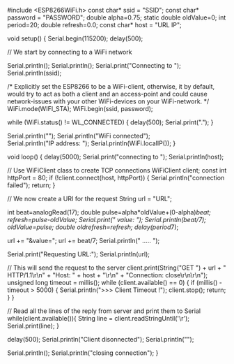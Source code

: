  #include <ESP8266WiFi.h>
 const char* ssid     = "SSID";
 const char* password = "PASSWORD";
 double alpha=0.75;
 static double oldValue=0;
 int period=20;
 double refresh=0.0;
 const char* host = "URL IP";

void setup() {
  Serial.begin(115200);
  delay(500);


 // We start by connecting to a WiFi network

  Serial.println();
  Serial.println();
  Serial.print("Connecting to ");
  Serial.println(ssid);
  
  /* Explicitly set the ESP8266 to be a WiFi-client, otherwise, it by default,
     would try to act as both a client and an access-point and could cause
     network-issues with your other WiFi-devices on your WiFi-network. */
  WiFi.mode(WIFI_STA);
  WiFi.begin(ssid, password);
  
  while (WiFi.status() != WL_CONNECTED) {
    delay(500);
    Serial.print(".");
  }

  Serial.println("");
  Serial.println("WiFi connected");  
  Serial.println("IP address: ");
  Serial.println(WiFi.localIP());
}


void loop() {
  delay(5000);
   Serial.print("connecting to ");
  Serial.println(host);
  
  // Use WiFiClient class to create TCP connections
  WiFiClient client;
  const int httpPort = 80;
  if (!client.connect(host, httpPort)) {
    Serial.println("connection failed");
    return;
  }
  
  // We now create a URI for the request
  String url = "URL";
  
int beat=analogRead(17);
   double pulse=alpha*oldValue+(0-alpha)*beat;
   refresh=pulse-oldValue;
   Serial.print(" value:  ");
   Serial.println(beat/7);
   oldValue=pulse;
  double oldrefresh=refresh;
   delay(period*7);
   
   url += "&value=";
  url += beat/7;
 Serial.println(" ..... ");
 
  Serial.print("Requesting URL:");
  Serial.println(url);
  
  // This will send the request to the server
  client.print(String("GET ") + url + " HTTP/1.1\r\n" +
               "Host: " + host + "\r\n" + 
               "Connection: close\r\n\r\n");
  unsigned long timeout = millis();
  while (client.available() == 0) {
    if (millis() - timeout > 5000) {
      Serial.println(">>> Client Timeout !");
      client.stop();
      return;
    }
  }
  
  // Read all the lines of the reply from server and print them to Serial
  while(client.available()){
    String line = client.readStringUntil('\r');
    Serial.print(line);
  }

  
  
  
  
  delay(500);
  Serial.println("Client disonnected");
  Serial.println("");
  
  Serial.println();
  Serial.println("closing connection");
}
  
  



 
